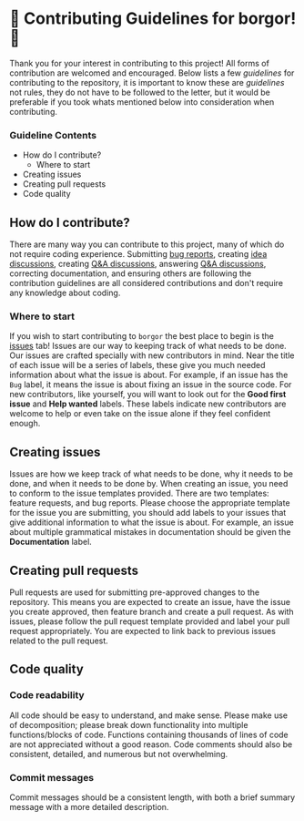 # :partying_face: Contributing Guidelines for borgor! :partying_face:
Thank you for your interest in contributing to this project!
All forms of contribution are welcomed and encouraged.
Below lists a few *guidelines* for contributing to the repository, it is important to know these are *guidelines* not rules, they do not have to be followed to the letter, but it would be preferable if you took whats mentioned below into consideration when contributing.

### Guideline Contents
- How do I contribute?
  - Where to start 
- Creating issues
- Creating pull requests
- Code quality

## How do I contribute?
There are many way you can contribute to this project, many of which do not require coding experience.
Submitting [bug reports](https://github.com/hrszpuk/BorgorClient/issues/new?assignees=&labels=bug%2C+help+wanted&template=bug_report.md&title=Submit%20a%20new%20bug%20report%20here!), creating [idea discussions](https://github.com/hrszpuk/BorgorClient/discussions/categories/ideas), creating [Q&A discussions](https://github.com/hrszpuk/BorgorClient/discussions/categories/q-a), answering [Q&A discussions](https://github.com/hrszpuk/BorgorClient/discussions/categories/q-a), 
correcting documentation, and ensuring others are following the contribution guidelines are all 
considered contributions and don't require any knowledge about coding.

### Where to start
If you wish to start contributing to `borgor` the best place to begin is the [issues](https://github.com/hrszpuk/BorgorClient/issues) tab!
Issues are our way to keeping track of what needs to be done.
Our issues are crafted specially with new contributors in mind.
Near the title of each issue will be a series of labels, these give you much needed information about what the issue is about.
For example, if an issue has the `Bug` label, it means the issue is about fixing an issue in the source code.
For new contributors, like yourself, you will want to look out for the **Good first issue** and **Help wanted** labels.
These labels indicate new contributors are welcome to help or even take on the issue alone if they feel confident enough.

## Creating issues
Issues are how we keep track of what needs to be done, why it needs to be done, and when it needs to be done by.
When creating an issue, you need to conform to the issue templates provided.
There are two templates: feature requests, and bug reports.
Please choose the appropriate template for the issue you are submitting, you should add labels to your issues that give additional information to what the issue is about.
For example, an issue about multiple grammatical mistakes in documentation should be given the **Documentation** label.

## Creating pull requests
Pull requests are used for submitting pre-approved changes to the repository.
This means you are expected to create an issue, have the issue you create approved, then feature branch and create a pull request.
As with issues, please follow the pull request template provided and label your pull request appropriately.
You are expected to link back to previous issues related to the pull request. 

## Code quality

### Code readability
All code should be easy to understand, and make sense.
Please make use of decomposition; please break down functionality into multiple functions/blocks of code.
Functions containing thousands of lines of code are not appreciated without a good reason.
Code comments should also be consistent, detailed, and numerous but not overwhelming.

### Commit messages
Commit messages should be a consistent length, with both a brief summary message with a more detailed description.